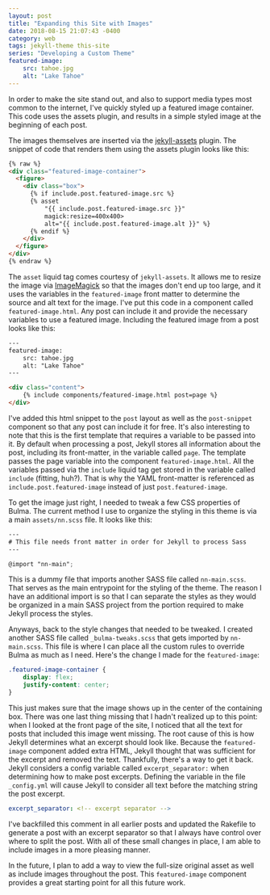 ```yaml
---
layout: post
title: "Expanding this Site with Images"
date: 2018-08-15 21:07:43 -0400
category: web
tags: jekyll-theme this-site
series: "Developing a Custom Theme"
featured-image:
    src: tahoe.jpg
    alt: "Lake Tahoe"
---
```


In order to make the site stand out, and also to support media types most
common to the internet, I've quickly styled up a featured image container. This
code uses the assets plugin, and results in a simple styled image at the
beginning of each post.

<!-- excerpt separator -->

The images themselves are inserted via the [jekyll-assets][jekyll-assets]
plugin. The snippet of code that renders them using the assets plugin looks
like this:

```html
{% raw %}
<div class="featured-image-container">
  <figure>
    <div class="box">
      {% if include.post.featured-image.src %}
      {% asset
          "{{ include.post.featured-image.src }}"
          magick:resize=400x400>
          alt="{{ include.post.featured-image.alt }}" %}
      {% endif %}
    </div>
  </figure>
</div>
{% endraw %}
```

The `asset` liquid tag comes courtesy of `jekyll-assets`. It allows me to resize
the image via [ImageMagick][imagemagick] so that the images don't end up too
large, and it uses the variables in the `featured-image` front matter to
determine the source and alt text for the image. I've put this code in a
component called `featured-image.html`. Any post can include it and provide the
necessary variables to use a featured image. Including the featured image from
a post looks like this:

```html
---
featured-image:
    src: tahoe.jpg
    alt: "Lake Tahoe"
---

<div class="content">
    {% include components/featured-image.html post=page %}
</div>
```

I've added this html snippet to the `post` layout as well as the `post-snippet`
component so that any post can include it for free. It's also interesting to
note that this is the first template that requires a variable to be passed into
it. By default when processing a post, Jekyll stores all information about the
post, including its front-matter, in the variable called `page`. The template
passes the page variable into the component `featured-image.html`. All the
variables passed via the `include` liquid tag get stored in the variable called
`include` (fitting, huh?). That is why the YAML front-matter is referenced as
`include.post.featured-image` instead of just `post.featured-image`.

To get the image just right, I needed to tweak a few CSS properties of Bulma.
The current method I use to organize the styling in this theme is via a main
`assets/nn.scss` file. It looks like this:

```scss
---
# This file needs front matter in order for Jekyll to process Sass
---

@import "nn-main";
```

This is a dummy file that imports another SASS file called `nn-main.scss`. That
serves as the main entrypoint for the styling of the theme. The reason I have
an additional import is so that I can separate the styles as they would be
organized in a main SASS project from the portion required to make Jekyll
process the styles.

Anyways, back to the style changes that needed to be tweaked. I created another
SASS file called `_bulma-tweaks.scss` that gets imported by `nn-main.scss`. This
file is where I can place all the custom rules to override Bulma as much as I
need. Here's the change I made for the `featured-image`:

```css
.featured-image-container {
    display: flex;
    justify-content: center;
}
```

This just makes sure that the image shows up in the center of the containing
box. There was one last thing missing that I hadn't realized up to this point:
when I looked at the front page of the site, I noticed that all the text for
posts that included this image went missing. The root cause of this is how
Jekyll determines what an excerpt should look like. Because the `featured-image`
component added extra HTML, Jekyll thought that was sufficient for the excerpt
and removed the text. Thankfully, there's a way to get it back. Jekyll considers
a config variable called `excerpt_separator:` when determining how to make post
excerpts. Defining the variable in the file `_config.yml` will cause Jekyll to
consider all text before the matching string the post excerpt.

```yaml
excerpt_separator: <!-- excerpt separator -->
```

I've backfilled this comment in all earlier posts and updated the Rakefile to
generate a post with an excerpt separator so that I always have control over
where to split the post. With all of these small changes in place, I am able to
include images in a more pleasing manner.

In the future, I plan to add a way to view the full-size original asset as well
as include images throughout the post. This `featured-image` component provides
a great starting point for all this future work.

[jekyll-assets]: https://github.com/envygeeks/jekyll-assets
[imagemagick]: https://imagemagick.org/index.php
